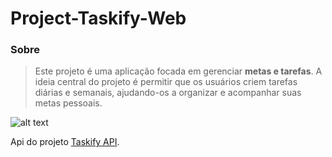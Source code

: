# Project-Taskify-Web


### Sobre 

> Este projeto é uma aplicação focada em gerenciar **metas e tarefas**. A ideia central do projeto é permitir que os usuários criem tarefas diárias e semanais, ajudando-os a organizar e acompanhar suas metas pessoais.


![alt text](https://media.discordapp.net/attachments/1249946367632347207/1298713655956733994/Projects-In-Orbnit.png?ex=671a90d8&is=67193f58&hm=bb3f76f167e9e147351c6cd0bb9d2bd514d1495ec2952a499116922312a01979&=&format=webp&quality=lossless&width=687&height=437)

Api do projeto [Taskify API](https://github.com/KiaraVDev/Taskify-API).




